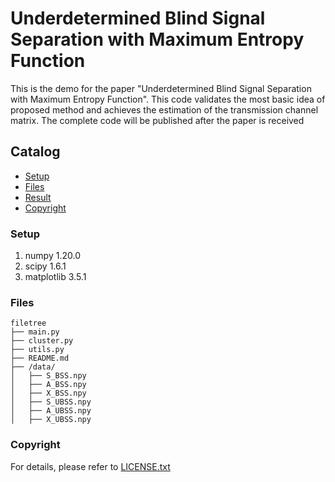 # Underdetermined Blind Signal Separation with Maximum Entropy Function

This is the demo for the paper "Underdetermined Blind Signal Separation with Maximum Entropy Function". This code validates the most basic idea of proposed method and achieves the estimation of the transmission channel matrix. The complete code will be published after the paper is received
 
## Catalog

- [Setup](#(Setup))
- [Files](#Files)
- [Result](#Result)
- [Copyright](#Copyright)

### Setup

1. numpy        1.20.0
2. scipy        1.6.1
3. matplotlib   3.5.1

### Files

```
filetree 
├── main.py
├── cluster.py
├── utils.py
├── README.md
├── /data/
│   ├── S_BSS.npy
│   ├── A_BSS.npy
│   ├── X_BSS.npy
│   ├── S_UBSS.npy
│   ├── A_UBSS.npy
│   ├── X_UBSS.npy
```


### Copyright

For details, please refer to [LICENSE.txt](https://github.com/LYXRhythm/BSS_SC/blob/main/LICENSE.txt)
